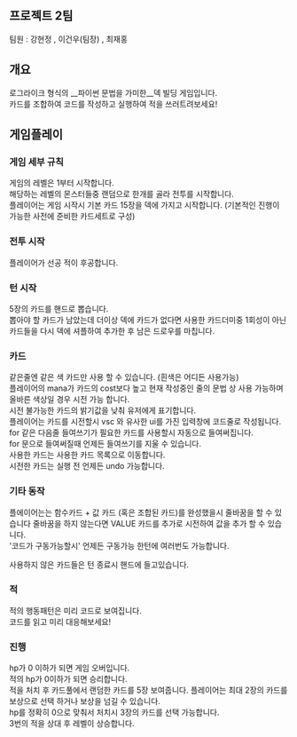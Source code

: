 ## 프로젝트 2팀  
팀원 : 강현정 , 이건우(팀장) , 최재홍  

## 개요
로그라이크 형식의 __파이썬 문법을 가미한__덱 빌딩 게임입니다.  
카드를 조합하여 코드를 작성하고 실행하여 적을 쓰러트려보세요!  

## 게임플레이
### 게임 세부 규칙
게임의 레벨은 1부터 시작합니다.  
해당하는 레벨의 몬스터들중 랜덤으로 한개를 골라 전투를 시작합니다.  
플레이어는 게임 시작시 기본 카드 15장을 덱에 가지고 시작합니다. (기본적인 진행이 가능한 사전에 준비한 카드세트로 구성)  

### 전투 시작
플레이어가 선공 적이 후공합니다.  

### 턴 시작
5장의 카드를 핸드로 뽑습니다.  
뽑아야 할 카드가 남았는데 더이상 덱에 카드가 없다면 사용한 카드더미중 1회성이 아닌 카드들을
다시 덱에 셔플하여 추가한 후 남은 드로우를 마칩니다.  

### 카드
같은줄엔 같은 색 카드만 사용 할 수 있습니다. (흰색은 어디든 사용가능)  
플레이어의 mana가 카드의 cost보다 높고 현재 작성중인 줄의 문법 상 사용 가능하며 올바른 색상일 경우 시전 가능 합니다.  
시전 불가능한 카드의 밝기값을 낮춰 유저에게 표기합니다.  
플레이어는 카드를 시전할시 vsc 와 유사한 ui를 가진 입력창에 코드줄로 작성됩니다.  
for 같은 다음줄 들여쓰기가 필요한 카드를 사용할시 자동으로 들여써집니다.  
for 문으로 들여써질때 언제든 들여쓰기를 지울 수 있습니다.  
사용한 카드는 사용한 카드 목록으로 이동합니다.  
시전한 카드는 실행 전 언제든 undo 가능합니다.  

### 기타 동작
플에이어는는 함수카드 + 값 카드 (혹은 조합된 카드)를 완성했을시 줄바꿈을 할 수 있습니다 줄바꿈을 하지 않는다면 VALUE 카드를 추가로 시전하여 값을 추가 할 수 있습니다.  
'코드가 구동가능할시' 언제든 구동가능 한턴에 여러번도 가능합니다.  

사용하지 않은 카드들은 턴 종료시 핸드에 들고있습니다.  

### 적
적의 행동패턴은 미리 코드로 보여집니다.  
코드를 읽고 미리 대응해보세요!  

### 진행
hp가 0 이하가 되면 게임 오버입니다.  
적의 hp가 0이하가 되면 승리합니다.  
적을 처치 후 카드풀에서 랜덤한 카드를 5장 보여줍니다. 플레이어는 최대 2장의 카드를 보상으로 선택 하거나 보상을 넘길 수 있습니다.  
hp를 정확히 0으로 맞춰서 처치시 3장의 카드를 선택 가능합니다.  
3번의 적을 상대 후 레벨이 상승합니다.  